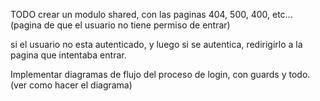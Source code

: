 TODO
crear un modulo shared, con las paginas
404, 500, 400, etc...
(pagina de que el usuario no tiene permiso de entrar)


si el usuario no esta autenticado, y luego si se autentica, redirigirlo a la pagina que intentaba entrar.

Implementar diagramas de flujo del proceso de login, con guards y todo. (ver como hacer el diagrama)
